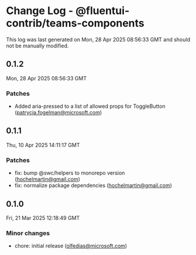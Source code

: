 # Change Log - @fluentui-contrib/teams-components

This log was last generated on Mon, 28 Apr 2025 08:56:33 GMT and should not be manually modified.

<!-- Start content -->

## 0.1.2

Mon, 28 Apr 2025 08:56:33 GMT

### Patches

- Added aria-pressed to a list of allowed props for ToggleButton (patrycja.fogelman@microsoft.com)

## 0.1.1

Thu, 10 Apr 2025 14:11:17 GMT

### Patches

- fix: bump @swc/helpers to monorepo version (hochelmartin@gmail.com)
- fix: normalize package dependencies (hochelmartin@gmail.com)

## 0.1.0

Fri, 21 Mar 2025 12:18:49 GMT

### Minor changes

- chore: initial release (olfedias@microsoft.com)
